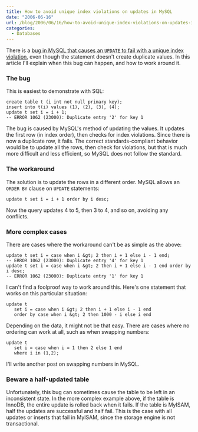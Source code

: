 ```yaml
---
title: How to avoid unique index violations on updates in MySQL
date: "2006-06-16"
url: /blog/2006/06/16/how-to-avoid-unique-index-violations-on-updates-in-mysql/
categories:
  - Databases
---
```

There is a [bug in MySQL that causes an `UPDATE` to fail with a unique index violation](http://bugs.mysql.com/?id=18913), even though the statement doesn't create duplicate values. In this article I'll explain when this bug can happen, and how to work around it.

### The bug

This is easiest to demonstrate with SQL:

```
create table t (i int not null primary key);
insert into t(i) values (1), (2), (3), (4);
update t set i = i + 1;
-- ERROR 1062 (23000): Duplicate entry '2' for key 1
```

The bug is caused by MySQL's method of updating the values. It updates the first row (in index order), then checks for index violations. Since there is now a duplicate row, it fails. The correct standards-compliant behavior would be to update all the rows, then check for violations, but that is much more difficult and less efficient, so MySQL does not follow the standard.

### The workaround

The solution is to update the rows in a different order. MySQL allows an `ORDER BY` clause on `UPDATE` statements:

```
update t set i = i + 1 order by i desc;
```

Now the query updates 4 to 5, then 3 to 4, and so on, avoiding any conflicts.
### More complex cases

There are cases where the workaround can't be as simple as the above:

```
update t set i = case when i &gt; 2 then i + 1 else i - 1 end;
-- ERROR 1062 (23000): Duplicate entry '4' for key 1
update t set i = case when i &gt; 2 then i + 1 else i - 1 end order by i desc;
-- ERROR 1062 (23000): Duplicate entry '1' for key 1
```

I can't find a foolproof way to work around this. Here's one statement that works on this particular situation:

```
update t
   set i = case when i &gt; 2 then i + 1 else i - 1 end
   order by case when i &gt; 2 then 1000 - i else i end
```

Depending on the data, it might not be that easy. There are cases where no ordering can work at all, such as when swapping numbers:

```
update t
   set i = case when i = 1 then 2 else 1 end
   where i in (1,2);
```

I'll write another post on swapping numbers in MySQL.

### Beware a half-updated table

Unfortunately, this bug can sometimes cause the table to be left in an inconsistent state. In the more complex example above, if the table is InnoDB, the entire update is rolled back when it fails. If the table is MyISAM, half the updates are successful and half fail. This is the case with all updates or inserts that fail in MyISAM, since the storage engine is not transactional.


